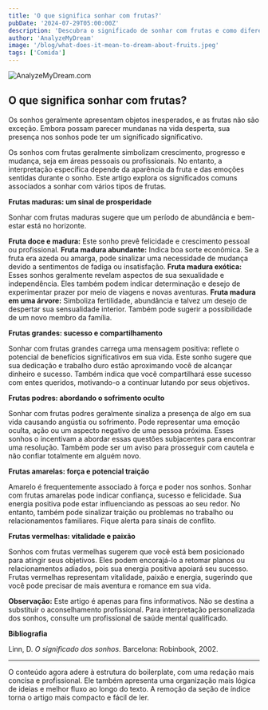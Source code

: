 ```yaml
---
title: 'O que significa sonhar com frutas?'
pubDate: '2024-07-29T05:00:00Z'
description: 'Descubra o significado de sonhar com frutas e como diferentes tipos de frutas podem refletir aspectos importantes da sua vida e emoções.'
author: 'AnalyzeMyDream'
image: '/blog/what-does-it-mean-to-dream-about-fruits.jpeg'
tags: ['Comida']
---
```


![AnalyzeMyDream.com](/blog/what-does-it-mean-to-dream-about-fruits.jpeg)

## O que significa sonhar com frutas?

Os sonhos geralmente apresentam objetos inesperados, e as frutas não são exceção. Embora possam parecer mundanas na vida desperta, sua presença nos sonhos pode ter um significado significativo. 

Os sonhos com frutas geralmente simbolizam crescimento, progresso e mudança, seja em áreas pessoais ou profissionais. No entanto, a interpretação específica depende da aparência da fruta e das emoções sentidas durante o sonho. Este artigo explora os significados comuns associados a sonhar com vários tipos de frutas.

**Frutas maduras: um sinal de prosperidade**

Sonhar com frutas maduras sugere que um período de abundância e bem-estar está no horizonte. 

**Fruta doce e madura:** Este sonho prevê felicidade e crescimento pessoal ou profissional.
**Fruta madura abundante:** Indica boa sorte econômica. Se a fruta era azeda ou amarga, pode sinalizar uma necessidade de mudança devido a sentimentos de fadiga ou insatisfação.
**Fruta madura exótica:** Esses sonhos geralmente revelam aspectos de sua sexualidade e independência. Eles também podem indicar determinação e desejo de experimentar prazer por meio de viagens e novas aventuras.
**Fruta madura em uma árvore:** Simboliza fertilidade, abundância e talvez um desejo de despertar sua sensualidade interior. Também pode sugerir a possibilidade de um novo membro da família.

**Frutas grandes: sucesso e compartilhamento**

Sonhar com frutas grandes carrega uma mensagem positiva: reflete o potencial de benefícios significativos em sua vida. Este sonho sugere que sua dedicação e trabalho duro estão aproximando você de alcançar dinheiro e sucesso. Também indica que você compartilhará esse sucesso com entes queridos, motivando-o a continuar lutando por seus objetivos.

**Frutas podres: abordando o sofrimento oculto**

Sonhar com frutas podres geralmente sinaliza a presença de algo em sua vida causando angústia ou sofrimento. Pode representar uma emoção oculta, ação ou um aspecto negativo de uma pessoa próxima. Esses sonhos o incentivam a abordar essas questões subjacentes para encontrar uma resolução. Também pode ser um aviso para prosseguir com cautela e não confiar totalmente em alguém novo.

**Frutas amarelas: força e potencial traição**

Amarelo é frequentemente associado à força e poder nos sonhos. Sonhar com frutas amarelas pode indicar confiança, sucesso e felicidade. Sua energia positiva pode estar influenciando as pessoas ao seu redor. No entanto, também pode sinalizar traição ou problemas no trabalho ou relacionamentos familiares. Fique alerta para sinais de conflito.

**Frutas vermelhas: vitalidade e paixão**

Sonhos com frutas vermelhas sugerem que você está bem posicionado para atingir seus objetivos. Eles podem encorajá-lo a retomar planos ou relacionamentos adiados, pois sua energia positiva apoiará seu sucesso. Frutas vermelhas representam vitalidade, paixão e energia, sugerindo que você pode precisar de mais aventura e romance em sua vida.

**Observação:** Este artigo é apenas para fins informativos. Não se destina a substituir o aconselhamento profissional. Para interpretação personalizada dos sonhos, consulte um profissional de saúde mental qualificado.

**Bibliografia**

Linn, D. *O significado dos sonhos*. Barcelona: Robinbook, 2002.

---

O conteúdo agora adere à estrutura do boilerplate, com uma redação mais concisa e profissional. Ele também apresenta uma organização mais lógica de ideias e melhor fluxo ao longo do texto. A remoção da seção de índice torna o artigo mais compacto e fácil de ler.